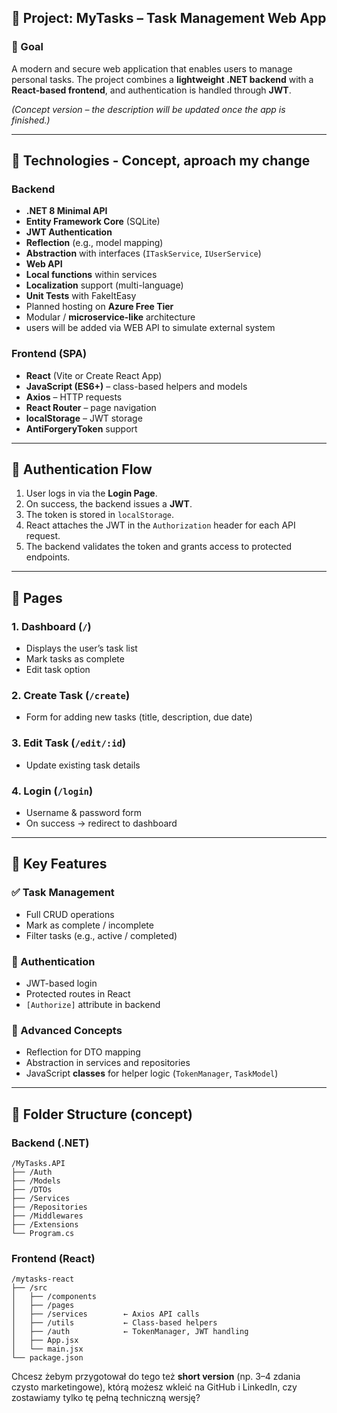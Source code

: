 ## 📄 Project: **MyTasks – Task Management Web App**

### 🎯 Goal

A modern and secure web application that enables users to manage personal tasks.
The project combines a **lightweight .NET backend** with a **React-based frontend**, and authentication is handled through **JWT**.

*(Concept version – the description will be updated once the app is finished.)*

---

## 🧱 Technologies - Concept, aproach my change

### Backend

* **.NET 8 Minimal API**
* **Entity Framework Core** (SQLite)
* **JWT Authentication**
* **Reflection** (e.g., model mapping)
* **Abstraction** with interfaces (`ITaskService`, `IUserService`)
* **Web API**
* **Local functions** within services
* **Localization** support (multi-language)
* **Unit Tests** with FakeItEasy
* Planned hosting on **Azure Free Tier**
* Modular / **microservice-like** architecture
* users will be added via WEB API to simulate external system

### Frontend (SPA)

* **React** (Vite or Create React App)
* **JavaScript (ES6+)** – class-based helpers and models
* **Axios** – HTTP requests
* **React Router** – page navigation
* **localStorage** – JWT storage
* **AntiForgeryToken** support

---

## 🔐 Authentication Flow

1. User logs in via the **Login Page**.
2. On success, the backend issues a **JWT**.
3. The token is stored in `localStorage`.
4. React attaches the JWT in the `Authorization` header for each API request.
5. The backend validates the token and grants access to protected endpoints.

---

## 📄 Pages

### 1. **Dashboard** (`/`)

* Displays the user’s task list
* Mark tasks as complete
* Edit task option

### 2. **Create Task** (`/create`)

* Form for adding new tasks (title, description, due date)

### 3. **Edit Task** (`/edit/:id`)

* Update existing task details

### 4. **Login** (`/login`)

* Username & password form
* On success → redirect to dashboard

---

## 🧩 Key Features

### ✅ Task Management

* Full CRUD operations
* Mark as complete / incomplete
* Filter tasks (e.g., active / completed)

### 🔐 Authentication

* JWT-based login
* Protected routes in React
* `[Authorize]` attribute in backend

### 🧠 Advanced Concepts

* Reflection for DTO mapping
* Abstraction in services and repositories
* JavaScript **classes** for helper logic (`TokenManager`, `TaskModel`)

---

## 📁 Folder Structure (concept)

### Backend (.NET)

```
/MyTasks.API
├── /Auth
├── /Models
├── /DTOs
├── /Services
├── /Repositories
├── /Middlewares
├── /Extensions
└── Program.cs
```

### Frontend (React)

```
/mytasks-react
├── /src
│   ├── /components
│   ├── /pages
│   ├── /services        ← Axios API calls
│   ├── /utils           ← Class-based helpers
│   ├── /auth            ← TokenManager, JWT handling
│   ├── App.jsx
│   └── main.jsx
└── package.json
```

Chcesz żebym przygotował do tego też **short version** (np. 3–4 zdania czysto marketingowe), którą możesz wkleić na GitHub i LinkedIn, czy zostawiamy tylko tę pełną techniczną wersję?

